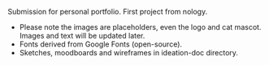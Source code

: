 
Submission for personal portfolio. First project from nology. 
- Please note the images are placeholders, even the logo and cat mascot. Images and text will be updated later.
- Fonts derived from Google Fonts (open-source).
- Sketches, moodboards and wireframes in ideation-doc directory.
